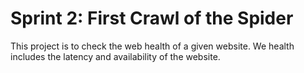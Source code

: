 # Sprint 2: First Crawl of the Spider
This project is to check the web health of a given website. We health includes the latency and availability of the website.